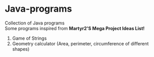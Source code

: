 # Java-programs
Collection of Java programs
<br>
Some programs inspired from <b> Martyr2'S Mega Project Ideas List! </b><br>
1. Game of Strings<br>
2. Geometry calculator (Area, perimeter, circumference of different shapes)
